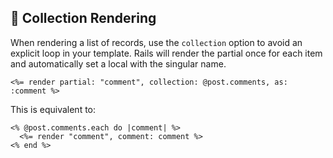 ## 🔄 Collection Rendering
When rendering a list of records, use the `collection` option to avoid an explicit loop in your template. Rails will render the partial once for each item and automatically set a local with the singular name.

```erb
<%= render partial: "comment", collection: @post.comments, as: :comment %>
```

This is equivalent to:

```erb
<% @post.comments.each do |comment| %>
  <%= render "comment", comment: comment %>
<% end %>
```